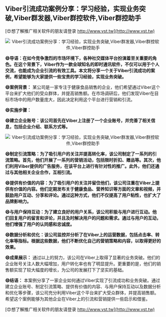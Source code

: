 ## **Viber引流成功案例分享：学习经验，实现业务突破,Viber群发器,Viber群控软件,Viber群控助手**

[😍想了解推广相关软件的朋友请登录 http://www.vst.tw](http://www.vst.tw)

 <center><img src="https://vst.tw/MP4/tuiguang/png/0.png" alt="Viber引流成功案例分享：学习经验，实现业务突破,Viber群发器,Viber群控软件,Viber群控助手"></center>

**😄导语：在如今竞争激烈的市场环境下，各种社交媒体平台扮演着至关重要的角色。在这个背景下，Viber作为一款全球知名的即时通讯软件，不仅可以用于个人交流，也能成为企业引流的有效工具。本文将分享一个关于Viber引流成功的案例，希望能够为大家提供一些宝贵的学习经验，实现业务突破。**

**😄案例背景：**
某公司是一家专注于健康食品销售的企业，他们希望通过Viber这个平台来扩大他们的受众群体，并提高销售额。在市场调研后，他们发现Viber在目标市场中的用户数量庞大，因此决定利用这个平台进行营销和引流。

**😄实施步骤：**

**😄建立企业账号：该公司首先在Viber上注册了一个企业账号，并完善了相关信息，包括企业介绍、联系方式等。**

 <center><img src="https://vst.tw/MP4/tuiguang/png/6.png" alt="Viber引流成功案例分享：学习经验，实现业务突破,Viber群发器,Viber群控软件,Viber群控助手"></center>

**😄制定引流策略：为了吸引用户的关注并提高转化率，该公司制定了一系列的引流策略。首先，他们开展了一系列的营销活动，包括限时折扣、赠品等。其次，他们利用Viber提供的广告服务，在该平台上进行有针对性的推广。此外，他们还通过与其他相关企业合作，互相引流。**

**😄提供有价值的内容：为了吸引用户的关注并留住他们，该公司注重在Viber上提供有价值的内容。他们定期发布关于健康食品、营养知识等方面的文章和视频，并鼓励用户互动、分享和评论。通过这种方式，他们不仅提高了用户粘性，也扩大了品牌影响力。**

**😄与用户保持互动：为了建立良好的用户关系，该公司积极与用户进行互动。他们回复用户的留言和评论，并且及时解决用户的问题和需求。通过与用户的互动，他们增强了用户的认同感和忠诚度。**

**😄数据分析和优化：该公司监控并分析了在Viber上的运营数据，包括点击率、转化率等指标。根据这些数据，他们不断优化自己的营销策略和内容，以取得更好的效果。**

**😄成果展示：**
通过以上的努力，该公司在Viber上取得了显著的业务突破。他们的企业账号关注人数大幅增加，用户转化率也有了明显提升。更重要的是，他们的销售额实现了较大幅度的增长，为公司的发展打下了坚实的基础。

**😄结语：**
本案例分享了一家企业如何通过Viber实现了引流成功和业务突破。通过建立企业账号、制定引流策略、提供有价值的内容、与用户保持互动以及数据分析和优化等步骤，该公司充分利用Viber这个平台来扩大受众群体，并提高销售额。希望这个案例能够为其他企业在Viber上的引流和营销提供一些启示和借鉴。

[😍想了解推广相关软件的朋友请登录 http://www.vst.tw](http://www.vst.tw)



